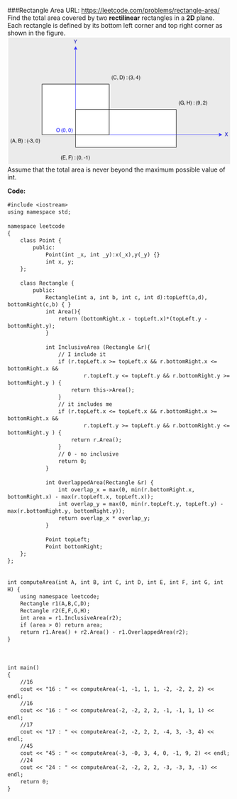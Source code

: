 ###Rectangle Area
URL: https://leetcode.com/problems/rectangle-area/</br>
Find the total area covered by two __rectilinear__ rectangles in a __2D__ plane.</br>
Each rectangle is defined by its bottom left corner and top right corner as shown in the figure.</br>
![img](rectanglearea.png)</br>
Assume that the total area is never beyond the maximum possible value of int.

__Code:__

	#include <iostream>
	using namespace std;

	namespace leetcode 
	{
	    class Point {
	        public:
	            Point(int _x, int _y):x(_x),y(_y) {}
	            int x, y;
	    };

	    class Rectangle {
	        public:
	            Rectangle(int a, int b, int c, int d):topLeft(a,d), bottomRight(c,b) { }
	            int Area(){
	                return (bottomRight.x - topLeft.x)*(topLeft.y - bottomRight.y); 
	            }

	            int InclusiveArea (Rectangle &r){
	                // I include it
	                if (r.topLeft.x >= topLeft.x && r.bottomRight.x <= bottomRight.x &&
	                        r.topLeft.y <= topLeft.y && r.bottomRight.y >= bottomRight.y ) {
	                    return this->Area();
	                }
	                // it includes me
	                if (r.topLeft.x <= topLeft.x && r.bottomRight.x >= bottomRight.x &&
	                        r.topLeft.y >= topLeft.y && r.bottomRight.y <= bottomRight.y ) {
	                    return r.Area();
	                }
	                // 0 - no inclusive
	                return 0;
	            }

	            int OverlappedArea(Rectangle &r) {
	                int overlap_x = max(0, min(r.bottomRight.x, bottomRight.x) - max(r.topLeft.x, topLeft.x));
	                int overlap_y = max(0, min(r.topLeft.y, topLeft.y) - max(r.bottomRight.y, bottomRight.y));
	                return overlap_x * overlap_y;
	            }

	            Point topLeft;
	            Point bottomRight;
	    };
	};


	int computeArea(int A, int B, int C, int D, int E, int F, int G, int H) {
	    using namespace leetcode;
	    Rectangle r1(A,B,C,D);
	    Rectangle r2(E,F,G,H);
	    int area = r1.InclusiveArea(r2);
	    if (area > 0) return area;
	    return r1.Area() + r2.Area() - r1.OverlappedArea(r2);
	}



	int main() 
	{
	    //16
	    cout << "16 : " << computeArea(-1, -1, 1, 1, -2, -2, 2, 2) << endl;
	    //16
	    cout << "16 : " << computeArea(-2, -2, 2, 2, -1, -1, 1, 1) << endl;
	    //17
	    cout << "17 : " << computeArea(-2, -2, 2, 2, -4, 3, -3, 4) << endl;
	    //45
	    cout << "45 : " << computeArea(-3, -0, 3, 4, 0, -1, 9, 2) << endl;
	    //24
	    cout << "24 : " << computeArea(-2, -2, 2, 2, -3, -3, 3, -1) << endl;
	    return 0;
	}
